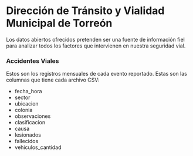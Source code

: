 # Dirección de Tránsito y Vialidad Municipal de Torreón

Los datos abiertos ofrecidos pretenden ser una fuente de información fiel para analizar todos los factores que intervienen en nuestra seguridad vial.

### Accidentes Viales

Estos son los registros mensuales de cada evento reportado. Estas son las columnas que tiene cada archivo CSV:

* fecha_hora
* sector
* ubicacion
* colonia
* observaciones
* clasificacion
* causa
* lesionados
* fallecidos
* vehiculos_cantidad
